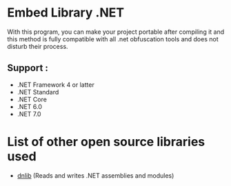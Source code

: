 # Embed Library .NET
With this program, you can make your project portable after compiling it and this method is fully compatible with all .net obfuscation tools and does not disturb their process.

## Support :
- .NET Framework 4 or latter
- .NET Standard
- .NET Core
- .NET 6.0
- .NET 7.0

# List of other open source libraries used
- [dnlib](https://github.com/0xd4d/dnlib) (Reads and writes .NET assemblies and modules)